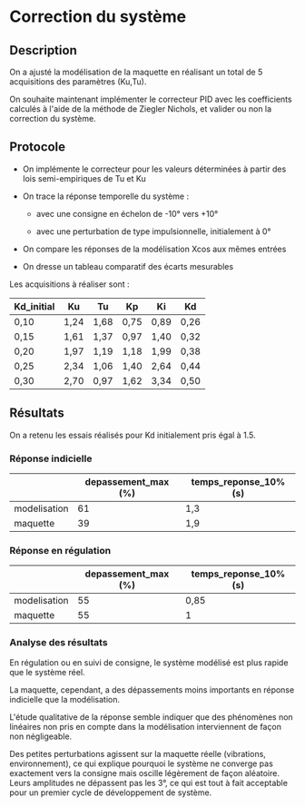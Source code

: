 # Correction du système



## Description

On a ajusté la modélisation de la maquette en réalisant un total de 5 acquisitions des paramètres (Ku,Tu).

On souhaite maintenant implémenter le correcteur PID avec les coefficients calculés à l'aide de la méthode de Ziegler Nichols, et valider ou non la correction du système.



## Protocole

- On implémente le correcteur pour les valeurs déterminées à partir des lois semi-empiriques de Tu et Ku

- On trace la réponse temporelle du système :
	
	- avec une consigne en échelon de -10° vers +10°

	- avec une perturbation de type impulsionnelle, initialement à 0°

- On compare les réponses de la modélisation Xcos aux mêmes entrées

- On dresse un tableau comparatif des écarts mesurables

Les acquisitions à réaliser sont : 

| Kd_initial | Ku   | Tu   | Kp   | Ki   | Kd   | 
|------------|------|------|------|------|------| 
| 0,10       | 1,24 | 1,68 | 0,75 | 0,89 | 0,26 | 
| 0,15       | 1,61 | 1,37 | 0,97 | 1,40 | 0,32 | 
| 0,20       | 1,97 | 1,19 | 1,18 | 1,99 | 0,38 | 
| 0,25       | 2,34 | 1,06 | 1,40 | 2,64 | 0,44 | 
| 0,30       | 2,70 | 0,97 | 1,62 | 3,34 | 0,50 | 



## Résultats

On a retenu les essais réalisés pour Kd initialement pris égal à 1.5.


### Réponse indicielle

|              | depassement_max (%) | temps_reponse_10% (s) | 
|--------------|---------------------|-----------------------| 
| modelisation | 61                  | 1,3                   | 
| maquette     | 39                  | 1,9                   | 


### Réponse en régulation


|              | depassement_max (%) | temps_reponse_10% (s) | 
|--------------|---------------------|-----------------------| 
| modelisation | 55                  | 0,85                  | 
| maquette     | 55                  | 1                     |



### Analyse des résultats


En régulation ou en suivi de consigne, le système modélisé est plus rapide que le système réel.

La maquette, cependant, a des dépassements moins importants en réponse indicielle que la modélisation. 

L'étude qualitative de la réponse semble indiquer que des phénomènes non linéaires non pris en compte dans la modélisation interviennent de façon non négligeable.

Des petites perturbations agissent sur la maquette réelle (vibrations, environnement), ce qui explique pourquoi le système ne converge pas exactement vers la consigne mais oscille légèrement de façon aléatoire. Leurs amplitudes ne dépassent pas les 3°, ce qui est tout à fait acceptable pour un premier cycle de développement de système.